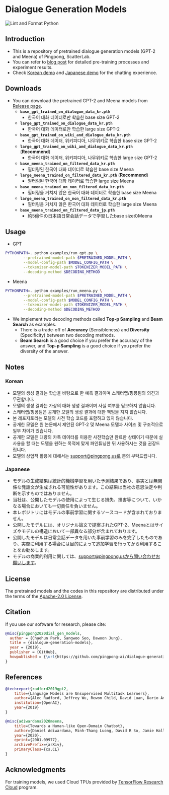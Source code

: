 # Dialogue Generation Models

![Lint and Format Python](https://github.com/pingpong-ai/dialogue-generation-models/workflows/Lint%20and%20Format%20Python/badge.svg)

## Introduction

* This is a repository of pretrained dialogue generation models (GPT-2 and Meena) of Pingpong, ScatterLab.
* You can refer to [blog post](https://blog.pingpong.us/generation-model/) for detailed pre-training processes and experiment results.
* Check [Korean demo](https://pingpong.us/ko/generation) and [Japanese demo](https://pingpong.us/jp/generation) for the chatting experience.

## Downloads

* You can download the pretrained GPT-2 and Meena models from [Release page](https://github.com/voir-dire/dialogue-generation-models/releases/tag/1.0.0).
    - **`base_gpt_trained_on_dialogue_data_kr.pth`**
        - 한국어 대화 데이터로만 학습한 base size GPT-2
    - **`large_gpt_trained_on_dialogue_data_kr.pth`**
        - 한국어 대화 데이터로만 학습한 large size GPT-2
    - **`base_gpt_trained_on_wiki_and_dialogue_data_kr.pth`**
        - 한국어 대화 데이터, 위키피디아, 나무위키로 학습한 base size GPT-2
    - **`large_gpt_trained_on_wiki_and_dialogue_data_kr.pth`** (**Recommend**)
        - 한국어 대화 데이터, 위키피디아, 나무위키로 학습한 large size GPT-2
    - **`base_meena_trained_on_filtered_data_kr.pth`**
        - 필터링된 한국어 대화 데이터로 학습한 base size Meena
    - **`large_meena_trained_on_filtered_data_kr.pth`** (**Recommend**)
        - 필터링된 한국어 대화 데이터로 학습한 large size Meena
    - **`base_meena_trained_on_non_filtered_data_kr.pth`**
        - 필터링을 거치지 않은 한국어 대화 데이터로 학습한 base size Meena
    - **`large_meena_trained_on_non_filtered_data_kr.pth`**
        - 필터링을 거치지 않은 한국어 대화 데이터로 학습한 large size Meena
    - **`base_meena_trained_on_filtered_data_jp.pth`**
        - 約5億件の日本語日常会話データで学習したbase sizeのMeena

## Usage

* GPT

``` sh
PYTHONPATH=. python examples/run_gpt.py \
        --pretrained-model-path $PRETRAINED_MODEL_PATH \
        --model-config-path $MODEL_CONFIG_PATH \
        --tokenizer-model-path $TOKENIZER_MODEL_PATH \
        --decoding-method $DECODING_METHOD
```

* Meena

``` sh
PYTHONPATH=. python examples/run_meena.py \
        --pretrained-model-path $PRETRAINED_MODEL_PATH \
        --model-config-path $MODEL_CONFIG_PATH \
        --tokenizer-model-path $TOKENIZER_MODEL_PATH \
        --decoding-method $DECODING_METHOD
```

* We implement two decoding methods called **Top-p Sampling** and **Beam Search** as examples.
    - There is a trade-off of **Accuracy** (Sensibleness) and **Diversity** (Specificity) between two decoding methods.
    - **Beam Search** is a good choice if you prefer the accuracy of the answer, and **Top-p Sampling** is a good choice if you prefer the diversity of the answer.

## Notes

### Korean

* 모델의 생성 결과는 학습을 바탕으로 한 예측 결과이며 스캐터랩/핑퐁팀의 의견과 무관합니다.
* 모델의 생성 결과는 가상의 대화 생성 결과이며 사실 여부를 담보하지 않습니다.
* 스캐터랩/핑퐁팀은 공개한 모델의 생성 결과에 대한 책임을 지지 않습니다.
* 본 레포지토리는 모델의 사전 학습 코드를 포함하고 있지 않습니다.
* 공개한 모델은 원 논문에서 제안된 GPT-2 및 Meena 모델과 사이즈 및 구조적으로 일부 차이가 있습니다.
* 공개한 모델은 대량의 카톡 데이터를 이용한 사전학습만 완료한 상태이기 때문에 실사용을 할 때는 모델을 원하는 목적에 맞게 파인튜닝한 뒤 사용하시는 것을 권장드립니다.
* 모델의 상업적 활용에 대해서는 support@pingpong.us로 문의 부탁드립니다.

### Japanese

* モデルの生成結果は統計的機械学習を用いた予測結果であり、事実とは無関係な発話文が生成される可能性があります。この結果は当社の意思決定や判断を示すものではありません。
* 当社は、公開したモデルの使用によって生じる損失、損害等について、いかなる場合においても一切責任を負いません。
* 本レポジトリにはモデルの事前学習に関するソースコードが含まれておりません。
* 公開したモデルには、オリジナル論文で提案されたGPT-2、Meenaとはサイズやモデルの構造において一部異なる部分が含まれております。
* 公開したモデルは日常会話データを用いた事前学習のみを完了したものであり、実際に利用する場合には目的によって追加学習を行ってから利用することをお勧めします。
* モデルの商業的利用に関しては、support@pingpong.usから問い合わせお願いします。

## License

The pretrained models and the codes in this repository are distributed under the terms of the [Apache-2.0 License](https://www.apache.org/licenses/LICENSE-2.0).

## Citation

If you use our software for research, please cite:

``` bibtex
@misc{pingpong2020dial_gen_models,
  author = {Chaehun Park, Sangwoo Seo, Dawoon Jung},
  title = {dialogue-generation-models},
  year = {2019},
  publisher = {GitHub},
  howpublished = {\url{https://github.com/pingpong-ai/dialogue-generation-models}}
}
```

## References

``` bibtex
@techreport{radford2019gpt2,
    title={Language Models are Unsupervised Multitask Learners},
    author={Alec Radford, Jeffrey Wu, Rewon Child, David Luan, Dario Amodei, Ilya Sutskever},
    institution={OpenAI},
    year={2019}
}
```

``` bibtex
@misc{adiwardana2020meena,
    title={Towards a Human-like Open-Domain Chatbot},
    author={Daniel Adiwardana, Minh-Thang Luong, David R So, Jamie Hall, Noah Fiedel, Romal Thoppilan, Zi Yang, Apoorv Kulshreshtha, Gaurav Nemade, Yifeng Lu},
    year={2020},
    eprint={2001.09977},
    archivePrefix={arXiv},
    primaryClass={cs.CL}
}
```

## Acknowledgments

For training models, we used Cloud TPUs provided by [TensorFlow Research Cloud](https://www.tensorflow.org/tfrc/) program.
